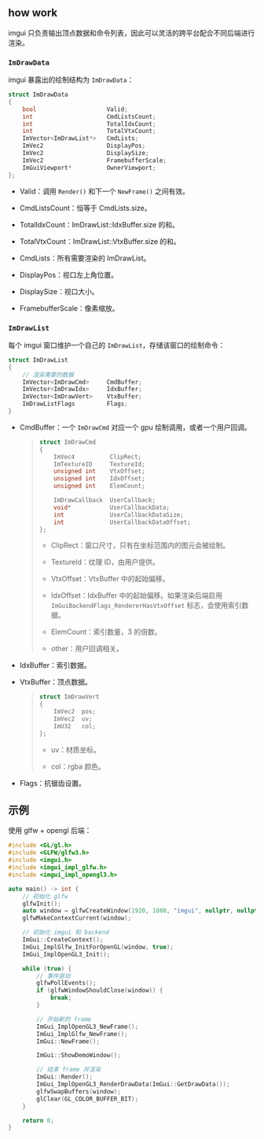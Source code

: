 ## how work

imgui 只负责输出顶点数据和命令列表，因此可以灵活的跨平台配合不同后端进行渲染。

### `ImDrawData`

imgui 暴露出的绘制结构为 `ImDrawData`：

```cpp
struct ImDrawData
{
    bool                    Valid;
    int                     CmdListsCount;
    int                     TotalIdxCount;
    int                     TotalVtxCount;
    ImVector<ImDrawList*>   CmdLists;
    ImVec2                  DisplayPos;
    ImVec2                  DisplaySize;
    ImVec2                  FramebufferScale;
    ImGuiViewport*          OwnerViewport;
};
```

- Valid：调用 `Render()` 和下一个 `NewFrame()` 之间有效。

- CmdListsCount：恒等于 CmdLists.size。

- TotalIdxCount：ImDrawList::IdxBuffer.size 的和。

- TotalVtxCount：ImDrawList::VtxBuffer.size 的和。

- CmdLists：所有需要渲染的 ImDrawList。

- DisplayPos：视口左上角位置。

- DisplaySize：视口大小。

- FramebufferScale：像素缩放。

### `ImDrawList`

每个 imgui 窗口维护一个自己的 `ImDrawList`，存储该窗口的绘制命令：

```cpp
struct ImDrawList
{
    // 渲染需要的数据
    ImVector<ImDrawCmd>     CmdBuffer;
    ImVector<ImDrawIdx>     IdxBuffer;
    ImVector<ImDrawVert>    VtxBuffer;
    ImDrawListFlags         Flags;
}
```

- CmdBuffer：一个 `ImDrawCmd` 对应一个 gpu 绘制调用，或者一个用户回调。

  > ```cpp
  > struct ImDrawCmd
  > {
  >     ImVec4          ClipRect;
  >     ImTextureID     TextureId;
  >     unsigned int    VtxOffset;
  >     unsigned int    IdxOffset;
  >     unsigned int    ElemCount;
  >
  >     ImDrawCallback  UserCallback;
  >     void*           UserCallbackData;
  >     int             UserCallbackDataSize;
  >     int             UserCallbackDataOffset;
  > };
  > ```
  >
  > - ClipRect：窗口尺寸，只有在坐标范围内的图元会被绘制。
  >
  > - TextureId：纹理 ID，由用户提供。
  >
  > - VtxOffset：VtxBuffer 中的起始偏移。
  >
  > - IdxOffset：IdxBuffer 中的起始偏移。如果渲染后端启用 `ImGuiBackendFlags_RendererHasVtxOffset` 标志，会使用索引数据。
  >
  > - ElemCount：索引数量，3 的倍数。
  >
  > - other：用户回调相关。

- IdxBuffer：索引数据。

- VtxBuffer：顶点数据。

  > ```cpp
  > struct ImDrawVert
  > {
  >     ImVec2  pos;
  >     ImVec2  uv;
  >     ImU32   col;
  > };
  > ```
  >
  > - uv：材质坐标。
  >
  > - col：rgba 颜色。

- Flags：抗锯齿设置。

## 示例

使用 glfw + opengl 后端：

```cpp
#include <GL/gl.h>
#include <GLFW/glfw3.h>
#include <imgui.h>
#include <imgui_impl_glfw.h>
#include <imgui_impl_opengl3.h>

auto main() -> int {
    // 初始化 glfw
    glfwInit();
    auto window = glfwCreateWindow(1920, 1080, "imgui", nullptr, nullptr);
    glfwMakeContextCurrent(window);

    // 初始化 imgui 和 backend
    ImGui::CreateContext();
    ImGui_ImplGlfw_InitForOpenGL(window, true);
    ImGui_ImplOpenGL3_Init();

    while (true) {
        // 事件驱动
        glfwPollEvents();
        if (glfwWindowShouldClose(window)) {
            break;
        }

        // 开始新的 frame
        ImGui_ImplOpenGL3_NewFrame();
        ImGui_ImplGlfw_NewFrame();
        ImGui::NewFrame();

        ImGui::ShowDemoWindow();

        // 结束 frame 并渲染
        ImGui::Render();
        ImGui_ImplOpenGL3_RenderDrawData(ImGui::GetDrawData());
        glfwSwapBuffers(window);
        glClear(GL_COLOR_BUFFER_BIT);
    }

    return 0;
}
```
